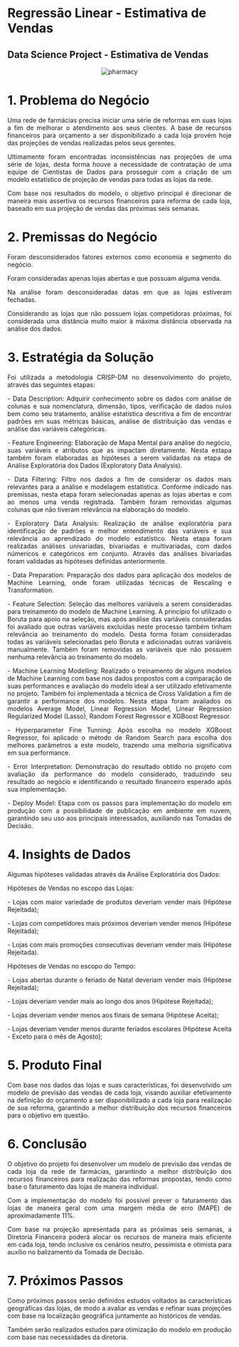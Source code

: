 # Regressão Linear - Estimativa de Vendas

## Data Science Project - Estimativa de Vendas

<div align='center'>

![pharmacy](https://github.com/caiomichelan/linear_regression-sales_estimation/assets/104601836/ecaa8d34-1964-484a-87e1-cec58870568e)

</div>

# 1. Problema do Negócio
<p align='justify'>Uma rede de farmácias precisa iniciar uma série de reformas em suas lojas a fim de melhorar o atendimento aos seus clientes. A base de recursos financeiros para orçamento a ser disponibilizado a cada loja provém hoje das projeções de vendas realizadas pelos seus gerentes.</p>
<p align='justify'>Ultimamente foram encontradas inconsistências nas projeções de uma série de lojas, desta forma houve a necessidade de contratação de uma equipe de Cientistas de Dados para prosseguir com a criação de um modelo estatístico de projeção de vendas para todas as lojas da rede.</p>
<p align='justify'>Com base nos resultados do modelo, o objetivo principal é direcionar de maneira mais assertiva os recursos financeiros para reforma de cada loja, baseado em sua projeção de vendas das próximas seis semanas.</p>

# 2. Premissas do Negócio
<p align='justify'>Foram desconsiderados fatores externos como economia e segmento do negócio.</p>
<p align='justify'>Foram consideradas apenas lojas abertas e que possuam alguma venda.</p>
<p align='justify'>Na análise foram desconsideradas datas em que as lojas estiveram fechadas.</p>
<p align='justify'>Considerando as lojas que não possuem lojas competidoras próximas, foi considerada uma distância muito maior à máxima distância observada na análise dos dados.</p>

# 3. Estratégia da Solução
<p align='justify'>Foi utilizada a metodologia CRISP-DM no desenvolvimento do projeto, através das seguintes etapas:</p>
<p align='justify'>- Data Description: Adquirir conhecimento sobre os dados com análise de colunas e sua nomenclatura, dimensão, tipos, verificação de dados nulos bem como seu tratamento, análise estatística descritiva a fim de encontrar padrões em suas métricas básicas, análise de distribuição das vendas e análise das variáveis categóricas.</p>
<p align='justify'>- Feature Engineering: Elaboração de Mapa Mental para análise do negócio, suas variáveis e atributos que as impactam diretamente. Nesta estapa também foram elaboradas as hipóteses a serem validadas na etapa de Análise Exploratória dos Dados (Exploratory Data Analysis).</p>
<p align='justify'>- Data Filtering: Filtro nos dados a fim de considerar os dados mais relevantes para a análise e modelagem estatística. Conforme indicado nas premissas, nesta etapa foram selecionadas apenas as lojas abertas e com ao menos uma venda registrada. Também foram removidas algumas colunas que não tiveram relevância na elaboração do modelo.</p>
<p align='justify'>- Exploratory Data Analysis: Realização de análise exploratória para identificação de padrões e melhor entendimento das variáveis e sua relevância ao aprendizado do modelo estatístico. Nesta etapa foram realizadas análises univariadas, bivariadas e multivariadas, com dados númericos e categóricos em conjunto. Através das análises bivariadas foram validadas as hipóteses definidas anteriormente.</p>
<p align='justify'>- Data Preparation: Preparação dos dados para aplicação dos modelos de Machine Learning, onde foram utilizadas técnicas de Rescaling e Transformation.</p>
<p align='justify'>- Feature Selection: Seleção das melhores variáveis a serem consideradas para treinamento do modelo de Machine Learning. A princípio foi utilizado o Boruta para apoio na seleção, mas após análise das variáveis consideradas foi avaliado que outras variáveis excluídas neste processo também tinham relevância  ao treinamento do modelo. Desta forma foram consideradas todas as variáveis selecionadas pelo Boruta e adicionadas outras variáveis manualmente. Também foram removidas as variáveis que não possuem nenhuma relevância ao treinamento do modelo.</p>
<p align='justify'>- Machine Learning Modelling: Realizado o treinamento de alguns modelos de Machine Learning com base nos dados propostos com a comparação de suas performances e avaliação do modelo ideal a ser utilizado efetivamente no projeto. Também foi implementada a técnica de Cross Validation a fim de garantir a performance dos modelos. Nesta etapa foram avaliados os modelos Average Model, Linear Regression Model, Linear Regression Regularized Model (Lasso), Random Forest Regressor e XGBoost Regressor.</p>
<p align='justify'>- Hyperparameter Fine Tunning: Após escolha no modelo XGBoost Regressor, foi aplicado o método de Random Search para escolha dos melhores parâmetros a este modelo, trazendo uma melhoria significativa em sua performance.</p>
<p align='justify'>- Error Interpretation: Demonstração do resultado obtido no projeto com avaliação da performance do modelo considerado, traduzindo seu resultado ao negócio e identificando o resultado financeiro esperado após sua implementação.</p>
<p align='justify'>- Deploy Model: Etapa com os passos para implementação do modelo em produção com a possibilidade de publicação em ambiente em nuvem, garantindo seu uso aos principais interessados, auxiliando nas Tomadas de Decisão.</p>

# 4. Insights de Dados
<p align='justify'>Algumas hipóteses validadas através da Análise Exploratória dos Dados:</p>
<p align='justify'>Hipóteses de Vendas no escopo das Lojas:</p>
<p align='justify'>- Lojas com maior variedade de produtos deveriam vender mais (Hipótese Rejeitada);</p>
<p align='justify'>- Lojas com competidores mais próximos deveriam vender menos (Hipótese Rejeitada);</p>
<p align='justify'>- Lojas com mais promoções consecutivas deveriam vender mais (Hipótese Rejeitada).</p>
<p align='justify'>Hipóteses de Vendas no escopo do Tempo:</p>
<p align='justify'>- Lojas abertas durante o feriado de Natal deveriam vender mais (Hipótese Rejeitada);</p>
<p align='justify'>- Lojas deveriam vender mais ao longo dos anos (Hipótese Rejeitada);</p>
<p align='justify'>- Lojas deveriam vender menos aos finais de semana (Hipótese Aceita);</p>
<p align='justify'>- Lojas deveriam vender menos durante feriados escolares (Hipótese Aceita - Exceto para o mês de Agosto);</p>

# 5. Produto Final
<p align='justify'>Com base nos dados das lojas e suas características, foi desenvolvido um modelo de previsão das vendas de cada loja, visando auxiliar efetivamente na definição do orçamento a ser disponibilizado a cada loja para realização de sua reforma, garantindo a melhor distribuição dos recursos financeiros para o objetivo em questão.</p>

# 6. Conclusão
<p align='justify'>O objetivo do projeto foi desenvolver um modelo de previsão das vendas de cada loja da rede de farmácias, garantindo a melhor distribuição dos recursos financeiros para realização das reformas propostas, tendo como base o faturamento das lojas de maneira individual.</p>
<p align='justify'>Com a implementação do modelo foi possível prever o faturamento das lojas de maneira geral com uma margem média de erro (MAPE) de aproximadamente 11%.</p>
<p align='justify'>Com base na projeção apresentada para as próximas seis semanas, a Diretoria Financeira poderá alocar os recursos de maneira mais eficiente em cada loja, tendo inclusive os cenários neutro, pessimista e otimista para auxílio no balizamento da Tomada de Decisão.</p>

# 7. Próximos Passos
<p align='justify'>Como próximos passos serão definidos estudos voltados às características geográficas das lojas, de modo a avaliar as vendas e refinar suas projeções com base na localização geográfica juntamente ao históricos de vendas.</p>
<p align='justify'>Também serão realizados estudos para otimização do modelo em produção com base nas necessidades da diretoria.</p>
